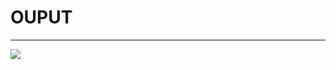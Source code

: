 <h1>OUPUT</h1>
<hr/>
<img src="https://github.com/Yogaprasadmk/HTML-CSS-JAVASCRIPT-100-PROJECTS/assets/120255515/4f6b8497-7fce-446b-965c-5b0587f293cf"/>
